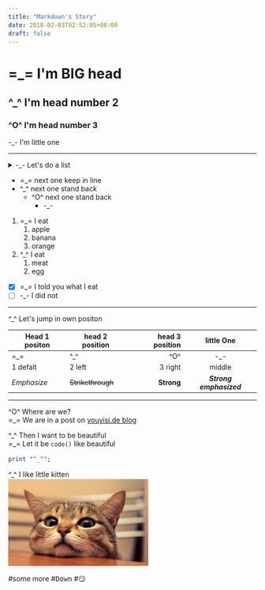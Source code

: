 ```yaml
---
title: "Markdown's Story"
date: 2018-02-03T02:52:05+08:00
draft: false
---
```

# =_= I'm BIG head 
## ^_^ I'm head number 2
### ^O^ I'm head number 3
-_- I'm little one
- - -
<details>
<summary>-_- Let's do a list</summary>
<p>3 different list</p>
</details>

* =_= next one keep in line
* ^_^ next one stand back
    * ^O^ next one stand back
        * -_-

1. =_= I eat
    1. apple
    2. banana
    3. orange
2. ^_^ I eat
    1. meat
    2. egg

- [x] =_= I told you what I eat
- [ ] -_- I did not

- - -  
^_^ Let's jump in own positon

Head 1 positon | head 2 position | head 3 position | little One
--- | --- | ---: | :---:
=\_= | ^\_^ | ^O^ | -\_-
1 defalt | 2 left | 3 right | middle
*Emphasize*|~~Strikethrough~~|**Strong**|***Strong emphasized***
---
^O^ Where are we?  
=_= We are in a post on [youyisi.de blog](http://blog.youyisi.de)

^\_^ Then I want to be beautiful  
=\_= Let it be
`code()` like beautiful

```perl
print "^_^";
```

^_^ I like little kitten  
![cat](../img/cat.jpg "kitten")

#some more
#<kbd>Down</kbd>
#:smirk: